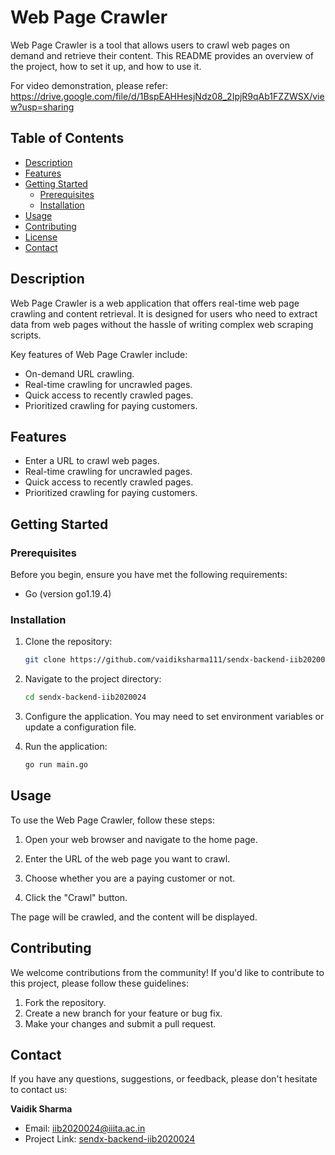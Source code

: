 # Web Page Crawler

Web Page Crawler is a tool that allows users to crawl web pages on demand and retrieve their content. This README provides an overview of the project, how to set it up, and how to use it.

For video demonstration, please refer: https://drive.google.com/file/d/1BspEAHHesjNdz08_2IpjR9qAb1FZZWSX/view?usp=sharing

## Table of Contents

- [Description](#description)
- [Features](#features)
- [Getting Started](#getting-started)
  - [Prerequisites](#prerequisites)
  - [Installation](#installation)
- [Usage](#usage)
- [Contributing](#contributing)
- [License](#license)
- [Contact](#contact)

## Description

Web Page Crawler is a web application that offers real-time web page crawling and content retrieval. It is designed for users who need to extract data from web pages without the hassle of writing complex web scraping scripts.

Key features of Web Page Crawler include:

- On-demand URL crawling.
- Real-time crawling for uncrawled pages.
- Quick access to recently crawled pages.
- Prioritized crawling for paying customers.

## Features

- Enter a URL to crawl web pages.
- Real-time crawling for uncrawled pages.
- Quick access to recently crawled pages.
- Prioritized crawling for paying customers.

## Getting Started

### Prerequisites

Before you begin, ensure you have met the following requirements:

- Go (version go1.19.4)

### Installation

1. Clone the repository:

   ```bash
   git clone https://github.com/vaidiksharma111/sendx-backend-iib2020024/
2. Navigate to the project directory:
    ```bash
   cd sendx-backend-iib2020024
3. Configure the application. You may need to set environment variables or update a configuration file.
4. Run the application:
   ```bash
   go run main.go

## Usage
To use the Web Page Crawler, follow these steps:

1. Open your web browser and navigate to the home page.

2. Enter the URL of the web page you want to crawl.

3. Choose whether you are a paying customer or not.

4. Click the "Crawl" button.

The page will be crawled, and the content will be displayed.

## Contributing
We welcome contributions from the community! If you'd like to contribute to this project, please follow these guidelines:

1. Fork the repository.
2. Create a new branch for your feature or bug fix.
3. Make your changes and submit a pull request.

## Contact
If you have any questions, suggestions, or feedback, please don't hesitate to contact us:

**Vaidik Sharma**
- Email: iib2020024@iiita.ac.in
- Project Link: [sendx-backend-iib2020024](https://github.com/vaidiksharma111/sendx-backend-iib2020024)
